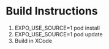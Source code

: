 # Build Instructions
1.  EXPO_USE_SOURCE=1 pod install
2.  EXPO_USE_SOURCE=1 pod update
3. Build in XCode